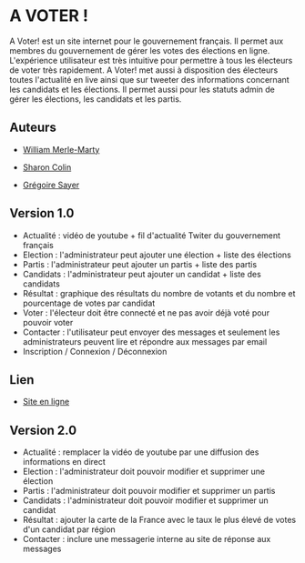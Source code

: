 # A VOTER !

A Voter! est un site internet pour le gouvernement français. Il permet aux membres du gouvernement de gérer les votes des élections en ligne. L'expérience utilisateur est très intuitive pour permettre à tous les électeurs de voter très rapidement. A Voter! met aussi à disposition des électeurs toutes l'actualité en live ainsi que sur tweeter des informations concernant les candidats et les élections. Il permet aussi pour les statuts admin de gérer les élections, les candidats et les partis.

## Auteurs

* [William Merle-Marty](https://github.com/williammerlemarty)

* [Sharon Colin](https://github.com/ShaEemi/)

* [Grégoire Sayer](https://github.com/HockFird)

## Version 1.0

* Actualité : vidéo de youtube + fil d'actualité Twiter du gouvernement français 
* Election : l'administrateur peut ajouter une élection + liste des élections
* Partis : l'administrateur peut ajouter un partis + liste des partis
* Candidats : l'administrateur peut ajouter un candidat + liste des candidats
* Résultat : graphique des résultats du nombre de votants et du nombre et pourcentage de votes par candidat
* Voter : l'électeur doit être connecté et ne pas avoir déjà voté pour pouvoir voter
* Contacter : l'utilisateur peut envoyer des messages et seulement les administrateurs peuvent lire et répondre aux messages par email
* Inscription / Connexion / Déconnexion

## Lien

* [Site en ligne](https://floating-plateau-52949.herokuapp.com/)

## Version 2.0
* Actualité : remplacer la vidéo de youtube par une diffusion des informations en direct
* Election : l'administrateur doit pouvoir modifier et supprimer une élection
* Partis : l'administrateur doit pouvoir modifier et supprimer un partis
* Candidats : l'administrateur doit pouvoir modifier et supprimer un candidat
* Résultat : ajouter la carte de la France avec le taux le plus élevé de votes d'un candidat par région
* Contacter : inclure une messagerie interne au site de réponse aux messages
